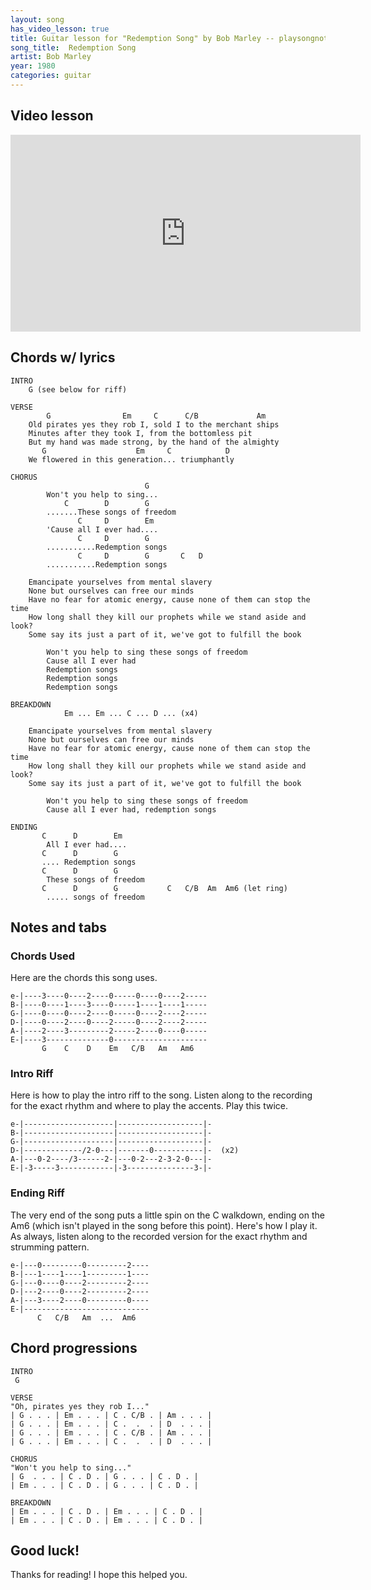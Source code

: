 ```yaml
---
layout: song
has_video_lesson: true
title: Guitar lesson for "Redemption Song" by Bob Marley -- playsongnotes.com
song_title:  Redemption Song
artist: Bob Marley
year: 1980
categories: guitar
---
```


## Video lesson

<iframe width="560" height="315" src="https://www.youtube.com/embed/hwbq4kfXkIE?showinfo=0" frameborder="0" allowfullscreen></iframe>

## Chords w/ lyrics

    INTRO
        G (see below for riff)

    VERSE
            G                Em     C      C/B             Am
        Old pirates yes they rob I, sold I to the merchant ships
        Minutes after they took I, from the bottomless pit
        But my hand was made strong, by the hand of the almighty
           G                    Em     C            D
        We flowered in this generation... triumphantly

    CHORUS
                                  G
            Won't you help to sing...
                C        D        G
            .......These songs of freedom
                   C     D        Em
            'Cause all I ever had....
                   C     D        G
            ...........Redemption songs
                   C     D        G       C   D
            ...........Redemption songs

        Emancipate yourselves from mental slavery
        None but ourselves can free our minds
        Have no fear for atomic energy, cause none of them can stop the time
        How long shall they kill our prophets while we stand aside and look?
        Some say its just a part of it, we've got to fulfill the book

            Won't you help to sing these songs of freedom
            Cause all I ever had
            Redemption songs
            Redemption songs
            Redemption songs

    BREAKDOWN
                Em ... Em ... C ... D ... (x4)

        Emancipate yourselves from mental slavery
        None but ourselves can free our minds
        Have no fear for atomic energy, cause none of them can stop the time
        How long shall they kill our prophets while we stand aside and look?
        Some say its just a part of it, we've got to fulfill the book

            Won't you help to sing these songs of freedom
            Cause all I ever had, redemption songs

    ENDING
           C      D        Em
            All I ever had....
           C      D        G
           .... Redemption songs
           C      D        G
            These songs of freedom
           C      D        G           C   C/B  Am  Am6 (let ring)
            ..... songs of freedom


## Notes and tabs

### Chords Used
Here are the chords this song uses.

    e-|----3----0----2----0-----0----0----2-----
    B-|----0----1----3----0-----1----1----1-----
    G-|----0----0----2----0-----0----2----2-----
    D-|----0----2----0----2-----0----2----2-----
    A-|----2----3---------2-----2----0----0-----
    E-|----3--------------0---------------------
           G    C    D    Em   C/B   Am   Am6

### Intro Riff
Here is how to play the intro riff to the song. Listen along to the recording for the exact rhythm and where to play the accents. Play this twice.

    e-|--------------------|-------------------|-
    B-|--------------------|-------------------|-
    G-|--------------------|-------------------|-
    D-|-------------/2-0---|-------0-----------|-  (x2)
    A-|---0-2----/3------2-|---0-2---2-3-2-0---|-
    E-|-3-----3------------|-3---------------3-|-

### Ending Riff
The very end of the song puts a little spin on the C walkdown, ending on the Am6 (which isn't played in the song before this point). Here's how I play it. As always, listen along to the recorded version for the exact rhythm and strumming pattern.

    e-|---0---------0---------2----
    B-|---1----1----1---------1----
    G-|---0----0----2---------2----
    D-|---2----0----2---------2----
    A-|---3----2----0---------0----
    E-|----------------------------
          C   C/B   Am  ...  Am6

## Chord progressions

    INTRO
     G

    VERSE
    "Oh, pirates yes they rob I..."
    | G . . . | Em . . . | C . C/B . | Am . . . |
    | G . . . | Em . . . | C .  .  . | D  . . . |
    | G . . . | Em . . . | C . C/B . | Am . . . |
    | G . . . | Em . . . | C .  .  . | D  . . . |

    CHORUS
    "Won't you help to sing..."
    | G  . . . | C . D . | G . . . | C . D . |
    | Em . . . | C . D . | G . . . | C . D . |

    BREAKDOWN
    | Em . . . | C . D . | Em . . . | C . D . |
    | Em . . . | C . D . | Em . . . | C . D . |

## Good luck!

Thanks for reading! I hope this helped you.
